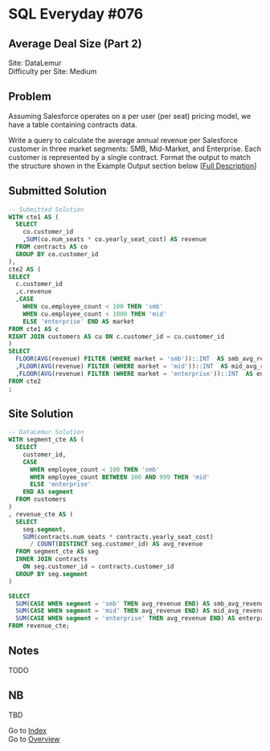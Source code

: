 # SQL Everyday \#076

## Average Deal Size (Part 2)

Site: DataLemur\
Difficulty per Site: Medium

## Problem

Assuming Salesforce operates on a per user (per seat) pricing model, we have a table containing contracts data.

Write a query to calculate the average annual revenue per Salesforce customer in three market segments: SMB, Mid-Market, and Enterprise. Each customer is represented by a single contract. Format the output to match the structure shown in the Example Output section below [[Full Description](https://datalemur.com/questions/sql-average-deal-size-2)]

## Submitted Solution

```sql
-- Submitted Solution
WITH cte1 AS (
  SELECT
    co.customer_id
    ,SUM(co.num_seats * co.yearly_seat_cost) AS revenue
  FROM contracts AS co
  GROUP BY co.customer_id
),
cte2 AS (
SELECT
  c.customer_id
  ,c.revenue
  ,CASE 
    WHEN cu.employee_count < 100 THEN 'smb'
    WHEN cu.employee_count < 1000 THEN 'mid'
    ELSE 'enterprise' END AS market
FROM cte1 AS c
RIGHT JOIN customers AS cu ON c.customer_id = cu.customer_id
)
SELECT
  FLOOR(AVG(revenue) FILTER (WHERE market = 'smb'))::INT  AS smb_avg_revenue
  ,FLOOR(AVG(revenue) FILTER (WHERE market = 'mid'))::INT  AS mid_avg_revenue
  ,FLOOR(AVG(revenue) FILTER (WHERE market = 'enterprise'))::INT  AS enterprise_avg_revenue
FROM cte2
;
```

## Site Solution

```sql
-- DataLemur Solution 
WITH segment_cte AS (
  SELECT
    customer_id,
    CASE
      WHEN employee_count < 100 THEN 'smb'
      WHEN employee_count BETWEEN 100 AND 999 THEN 'mid'
      ELSE 'enterprise'
    END AS segment
  FROM customers
)
, revenue_cte AS (
  SELECT
    seg.segment,
    SUM(contracts.num_seats * contracts.yearly_seat_cost) 
      / COUNT(DISTINCT seg.customer_id) AS avg_revenue
  FROM segment_cte AS seg
  INNER JOIN contracts 
    ON seg.customer_id = contracts.customer_id
  GROUP BY seg.segment
)

SELECT
  SUM(CASE WHEN segment = 'smb' THEN avg_revenue END) AS smb_avg_revenue,
  SUM(CASE WHEN segment = 'mid' THEN avg_revenue END) AS mid_avg_revenue,
  SUM(CASE WHEN segment = 'enterprise' THEN avg_revenue END) AS enterprise_avg_revenue
FROM revenue_cte;
```

## Notes

TODO

## NB

TBD

Go to [Index](../?tab=readme-ov-file#index)\
Go to [Overview](../?tab=readme-ov-file)
